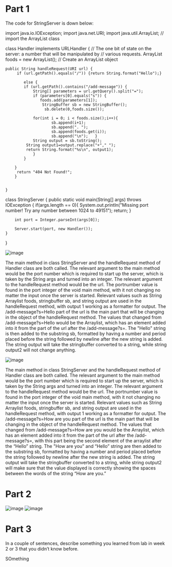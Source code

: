 # Part 1

The code for StringServer is down below:

import java.io.IOException;
import java.net.URI;
import java.util.ArrayList; // import the ArrayList class

class Handler implements URLHandler {
    // The one bit of state on the server: a number that will be manipulated by
    // various requests.
    ArrayList<String> foods = new ArrayList<String>(); // Create an ArrayList object
    
    public String handleRequest(URI url) {
         if (url.getPath().equals("/")) {return String.format("Hello");}

            else {
            if (url.getPath().contains("/add-message")) {
                String[] parameters = url.getQuery().split("=");
                if (parameters[0].equals("s")) {
                   foods.add(parameters[1]);                      
                    StringBuffer sb = new StringBuffer();
                     sb.delete(0,foods.size());

                for(int i = 0; i < foods.size();i++){
                        sb.append(i+1);
                        sb.append(". ");
                        sb.append(foods.get(i));
                        sb.append("\n");   }
                String output = sb.toString();
             String output1=output.replace("+"," ");
             return String.format("%s\n", output1);
                }
            }
           
        }
         return "404 Not Found!";
        }

        
    }


        

class StringServer {
    public static void main(String[] args) throws IOException {
        if(args.length == 0){
            System.out.println("Missing port number! Try any number between 1024 to 49151");
            return;
        }

        int port = Integer.parseInt(args[0]);

        Server.start(port, new Handler());
    }
}

![image](https://github.com/HaRa909/cse15l-lab-reports/assets/146860413/c388b6f9-85d2-4e6b-a62f-8e23f220718d)

The main method in class StringServer and the handleRequest method of Handler class are both called. The relevant argument to the main method would be the port number which is required to start up the server, which is taken by the String args and turned into an integer. The relevant argument to the handleRequest method would be the url. The portnumber value is found in the port integer of the void main method, with it not changing no matter the input once the server is started. Relevant values such as String Arraylist foods, stringbuffer sb, and string output are used in the handleRequest method, with output 1 working as a formatter for output. The /add-message?s=Hello part of the url is the main part that will be changing in the object of the handleRequest method. The values that changed from /add-message?s=Hello would be the Arraylist, which has an element added into it from the part of the url after the /add-message?s=. The "Hello" string is then added to the substring sb, formatted by having a number and period placed before the string followed by newline after the new string is added. The string output will take the stringbuffer converted to a string, while string output2 will not change anything. 


![image](https://github.com/HaRa909/cse15l-lab-reports/assets/146860413/06772093-abd1-40c6-9e0a-97e96a891ebe)


The main method in class StringServer and the handleRequest method of Handler class are both called. The relevant argument to the main method would be the port number which is required to start up the server, which is taken by the String args and turned into an integer. The relevant argument to the handleRequest method would be the url. The portnumber value is found in the port integer of the void main method, with it not changing no matter the input once the server is started. Relevant values such as String Arraylist foods, stringbuffer sb, and string output are used in the handleRequest method, with output 1 working as a formatter for output. The /add-message?s=How are you part of the url is the main part that will be changing in the object of the handleRequest method. The values that changed from /add-message?s=How are you would be the Arraylist, which has an element added into it from the part of the url after the /add-message?s=, with this part being the second element of the arraylist after the “Hello” string. The "How are you" and “Hello” string are then added to the substring sb, formatted by having a number and period placed before the string followed by newline after the new string is added. The string output will take the stringbuffer converted to a string, while string output2 will make sure that the value displayed is correctly showing the spaces between the words of the string “How are you.”

# Part 2

![image](https://github.com/HaRa909/cse15l-lab-reports/assets/146860413/ce16920e-5b25-42f4-b356-f0a8853417fd)
![image](https://github.com/HaRa909/cse15l-lab-reports/assets/146860413/f2b7a652-3442-44ef-9158-ad42ae9a5fa9)


# Part 3

In a couple of sentences, describe something you learned from lab in week 2 or 3 that you didn’t know before.

SOmething 
